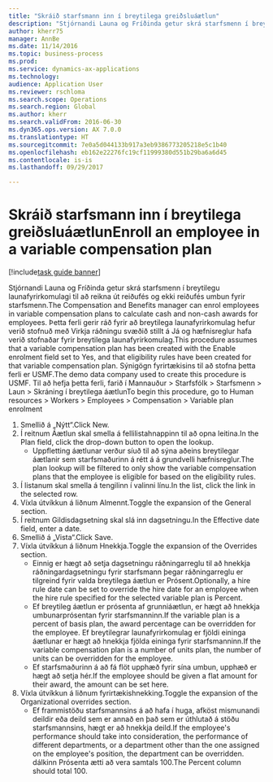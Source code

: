 ```yaml
--- 
title: "Skráið starfsmann inn í breytilega greiðsluáætlun"
description: "Stjórnandi Launa og Fríðinda getur skrá starfsmenn í breytilegu launafyrirkomulagi til að reikna út reiðufés og ekki reiðufés umbun fyrir starfsmenn."
author: kherr75
manager: AnnBe
ms.date: 11/14/2016
ms.topic: business-process
ms.prod: 
ms.service: dynamics-ax-applications
ms.technology: 
audience: Application User
ms.reviewer: rschloma
ms.search.scope: Operations
ms.search.region: Global
ms.author: kherr
ms.search.validFrom: 2016-06-30
ms.dyn365.ops.version: AX 7.0.0
ms.translationtype: HT
ms.sourcegitcommit: 7e0a5d044133b917a3eb9386773205218e5c1b40
ms.openlocfilehash: eb162e22276fc19cf11999380d551b29ba6a6d45
ms.contentlocale: is-is
ms.lasthandoff: 09/29/2017

---
```

# <a name="enroll-an-employee-in-a-variable-compensation-plan"></a><span data-ttu-id="9bb17-103">Skráið starfsmann inn í breytilega greiðsluáætlun</span><span class="sxs-lookup"><span data-stu-id="9bb17-103">Enroll an employee in a variable compensation plan</span></span>

[!include[task guide banner](../../includes/task-guide-banner.md)]

<span data-ttu-id="9bb17-104">Stjórnandi Launa og Fríðinda getur skrá starfsmenn í breytilegu launafyrirkomulagi til að reikna út reiðufés og ekki reiðufés umbun fyrir starfsmenn.</span><span class="sxs-lookup"><span data-stu-id="9bb17-104">The Compensation and Benefits manager can enrol employees in variable compensation plans to calculate cash and non-cash awards for employees.</span></span> <span data-ttu-id="9bb17-105">Þetta ferli gerir ráð fyrir að breytilega launafyrirkomulag hefur verið stofnuð með Virkja ráðningu svæðið stillt á Já og hæfnisreglur hafa verið stofnaðar fyrir breytilega launafyrirkomulag.</span><span class="sxs-lookup"><span data-stu-id="9bb17-105">This procedure assumes that a variable compensation plan has been created with the Enable enrolment field set to Yes, and that eligibility rules have been created for that variable compensation plan.</span></span> <span data-ttu-id="9bb17-106">Sýnigögn fyrirtækisins til að stofna þetta ferli er USMF.</span><span class="sxs-lookup"><span data-stu-id="9bb17-106">The demo data company used to create this procedure is USMF.</span></span> <span data-ttu-id="9bb17-107">Til að hefja þetta ferli, farið í Mannauður > Starfsfólk > Starfsmenn > Laun > Skráning í breytilega áætlun</span><span class="sxs-lookup"><span data-stu-id="9bb17-107">To begin this procedure, go to Human resources > Workers > Employees > Compensation > Variable plan enrolment</span></span>

1. <span data-ttu-id="9bb17-108">Smellið á „Nýtt“.</span><span class="sxs-lookup"><span data-stu-id="9bb17-108">Click New.</span></span>
2. <span data-ttu-id="9bb17-109">Í reitnum Áætlun skal smella á fellilistahnappinn til að opna leitina.</span><span class="sxs-lookup"><span data-stu-id="9bb17-109">In the Plan field, click the drop-down button to open the lookup.</span></span>
    * <span data-ttu-id="9bb17-110">Uppfletting áætlunar verður síuð til að sýna aðeins breytilegar áætlanir sem starfsmaðurinn á rétt á á grundvelli hæfnisreglur.</span><span class="sxs-lookup"><span data-stu-id="9bb17-110">The plan lookup will be filtered to only show the variable compensation plans that the employee is eligible for based on the eligibility rules.</span></span>  
3. <span data-ttu-id="9bb17-111">Í listanum skal smella á tengilinn í valinni línu.</span><span class="sxs-lookup"><span data-stu-id="9bb17-111">In the list, click the link in the selected row.</span></span>
4. <span data-ttu-id="9bb17-112">Víxla útvíkkun á liðnum Almennt.</span><span class="sxs-lookup"><span data-stu-id="9bb17-112">Toggle the expansion of the General section.</span></span>
5. <span data-ttu-id="9bb17-113">Í reitnum Gildisdagsetning skal slá inn dagsetningu.</span><span class="sxs-lookup"><span data-stu-id="9bb17-113">In the Effective date field, enter a date.</span></span>
6. <span data-ttu-id="9bb17-114">Smellið á „Vista“.</span><span class="sxs-lookup"><span data-stu-id="9bb17-114">Click Save.</span></span>
7. <span data-ttu-id="9bb17-115">Víxla útvíkkun á liðnum Hnekkja.</span><span class="sxs-lookup"><span data-stu-id="9bb17-115">Toggle the expansion of the Overrides section.</span></span>
    * <span data-ttu-id="9bb17-116">Einnig er hægt að setja dagsetningu ráðningarreglu til að hnekkja ráðningardagsetningu fyrir starfsmann þegar ráðningarreglu er tilgreind fyrir valda breytilega áætlun er Prósent.</span><span class="sxs-lookup"><span data-stu-id="9bb17-116">Optionally, a hire rule date can be set to override the hire date for an employee when the hire rule specified for the selected variable plan is Percent.</span></span>  
    * <span data-ttu-id="9bb17-117">Ef breytileg áætlun er prósenta af grunniáætlun, er hægt að hnekkja umbunarprósentan fyrir starfsmanninn.</span><span class="sxs-lookup"><span data-stu-id="9bb17-117">If the variable plan is a percent of basis plan, the award percentage can be overridden for the employee.</span></span> <span data-ttu-id="9bb17-118">Ef breytilegrar launafyrirkomulag er fjöldi eininga áætlunar er hægt að hnekkja fjölda eininga fyrir starfsmanninn.</span><span class="sxs-lookup"><span data-stu-id="9bb17-118">If the variable compensation plan is a number of units plan, the number of units can be overridden for the employee.</span></span>  
    * <span data-ttu-id="9bb17-119">Ef starfsmaðurinn á að fá flöt upphæð fyrir sína umbun, upphæð er hægt að setja hér.</span><span class="sxs-lookup"><span data-stu-id="9bb17-119">If the employee should be given a flat amount for their award, the amount can be set here.</span></span>  
8. <span data-ttu-id="9bb17-120">Víxla útvíkkun á liðnum fyrirtækishnekking.</span><span class="sxs-lookup"><span data-stu-id="9bb17-120">Toggle the expansion of the Organizational overrides section.</span></span>
    * <span data-ttu-id="9bb17-121">Ef frammistöðu starfsmannsins á að hafa í huga, afköst mismunandi deildir eða deild sem er annað en það sem er úthlutað á stöðu starfsmannsins, hægt er að hnekkja deild.</span><span class="sxs-lookup"><span data-stu-id="9bb17-121">If the employee's performance should take into consideration, the performance of different departments, or a department other than the one assigned on the employee's position, the department can be overridden.</span></span> <span data-ttu-id="9bb17-122">dálkinn Prósenta ætti að vera samtals 100.</span><span class="sxs-lookup"><span data-stu-id="9bb17-122">The Percent column should total 100.</span></span>  


